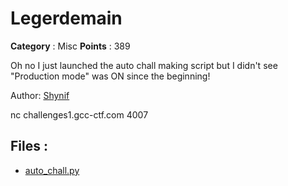 # Legerdemain

**Category** : Misc
**Points** : 389

Oh no I just launched the auto chall making script but I didn't see "Production mode" was ON since the beginning!

Author: [Shynif](https://antoine.rocks)

nc challenges1.gcc-ctf.com 4007

## Files : 
 - [auto_chall.py](./auto_chall.py)


